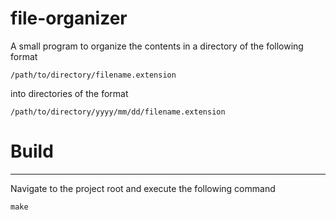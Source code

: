 # file-organizer
A small program to organize the contents in a directory of the following format
```
/path/to/directory/filename.extension
```
into directories of the format
```
/path/to/directory/yyyy/mm/dd/filename.extension
```

# Build
---

Navigate to the project root and execute the following command

```
make
```
